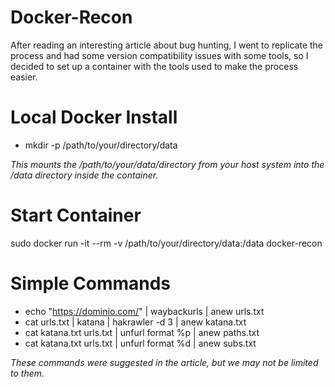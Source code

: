 # Docker-Recon
After reading an interesting article about bug hunting, I went to replicate the process and had some version compatibility issues with some tools, so I decided to set up a container with the tools used to make the process easier.


# Local Docker Install


- mkdir -p /path/to/your/directory/data
  
*This mounts the /path/to/your/data/directory from your host system into the /data directory inside the container.*

# Start Container

sudo docker run -it --rm -v /path/to/your/directory/data:/data docker-recon

# Simple Commands

- echo "https://dominio.com/" | waybackurls | anew urls.txt
- cat urls.txt | katana | hakrawler -d 3 | anew katana.txt
- cat katana.txt urls.txt | unfurl format %p | anew paths.txt
- cat katana.txt urls.txt | unfurl format %d | anew subs.txt
  
*These commands were suggested in the article, but we may not be limited to them.*
